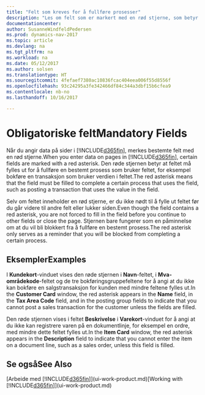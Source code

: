 ```yaml
---
title: "Felt som kreves for å fullføre prosesser"
description: "Les om felt som er markert med en rød stjerne, som betyr at de er obligatoriske og må fylles ut for at prosesser skal kunne fullføres."
documentationcenter: 
author: SusanneWindfeldPedersen
ms.prod: dynamics-nav-2017
ms.topic: article
ms.devlang: na
ms.tgt_pltfrm: na
ms.workload: na
ms.date: 05/12/2017
ms.author: solsen
ms.translationtype: HT
ms.sourcegitcommit: 4fefaef7380ac10836fcac404eea006f55d8556f
ms.openlocfilehash: 93c24295a3fe342466df84c344a3dbf15b6cfea9
ms.contentlocale: nb-no
ms.lasthandoff: 10/16/2017

---
```

# <a name="mandatory-fields"></a><span data-ttu-id="154f6-103">Obligatoriske felt</span><span class="sxs-lookup"><span data-stu-id="154f6-103">Mandatory Fields</span></span>
<span data-ttu-id="154f6-104">Når du angir data på sider i [!INCLUDE[d365fin](includes/d365fin_md.md)], merkes bestemte felt med en rød stjerne.</span><span class="sxs-lookup"><span data-stu-id="154f6-104">When you enter data on pages in [!INCLUDE[d365fin](includes/d365fin_md.md)], certain fields are marked with a red asterisk.</span></span> <span data-ttu-id="154f6-105">Den røde stjernen betyr at feltet må fylles ut for å fullføre en bestemt prosess som bruker feltet, for eksempel bokføre en transaksjon som bruker verdien i feltet.</span><span class="sxs-lookup"><span data-stu-id="154f6-105">The red asterisk means that the field must be filled to complete a certain process that uses the field, such as posting a transaction that uses the value in the field.</span></span>

<span data-ttu-id="154f6-106">Selv om feltet inneholder en rød stjerne, er du ikke nødt til å fylle ut feltet før du går videre til andre felt eller lukker siden.</span><span class="sxs-lookup"><span data-stu-id="154f6-106">Even though the field contains a red asterisk, you are not forced to fill in the field before you continue to other fields or close the page.</span></span> <span data-ttu-id="154f6-107">Stjernen bare fungerer som en påminnelse om at du vil bli blokkert fra å fullføre en bestemt prosess.</span><span class="sxs-lookup"><span data-stu-id="154f6-107">The red asterisk only serves as a reminder that you will be blocked from completing a certain process.</span></span>

## <a name="examples"></a><span data-ttu-id="154f6-108">Eksempler</span><span class="sxs-lookup"><span data-stu-id="154f6-108">Examples</span></span>
<span data-ttu-id="154f6-109">I **Kundekort**-vinduet vises den røde stjernen i **Navn**-feltet, i **Mva-områdekode**-feltet og de tre bokføringsgruppefeltene for å angi at du ikke kan bokføre en salgstransaksjon for kunden med mindre feltene fylles ut.</span><span class="sxs-lookup"><span data-stu-id="154f6-109">In the **Customer Card** window, the red asterisk appears in the **Name** field, in the **Tax Area Code** field, and in the posting group fields to indicate that you cannot post a sales transaction for the customer unless the fields are filled.</span></span>

<span data-ttu-id="154f6-110">Den røde stjernen vises i feltet **Beskrivelse** i **Varekort**-vinduet for å angi at du ikke kan registrere varen på en dokumentlinje, for eksempel en ordre, med mindre dette feltet fylles ut.</span><span class="sxs-lookup"><span data-stu-id="154f6-110">In the **Item Card** window, the red asterisk appears in the **Description** field to indicate that you cannot enter the item on a document line, such as a sales order, unless this field is filled.</span></span>

## <a name="see-also"></a><span data-ttu-id="154f6-111">Se også</span><span class="sxs-lookup"><span data-stu-id="154f6-111">See Also</span></span>
<span data-ttu-id="154f6-112">[Arbeide med [!INCLUDE[d365fin](includes/d365fin_md.md)]](ui-work-product.md)</span><span class="sxs-lookup"><span data-stu-id="154f6-112">[Working with [!INCLUDE[d365fin](includes/d365fin_md.md)]](ui-work-product.md)</span></span>



